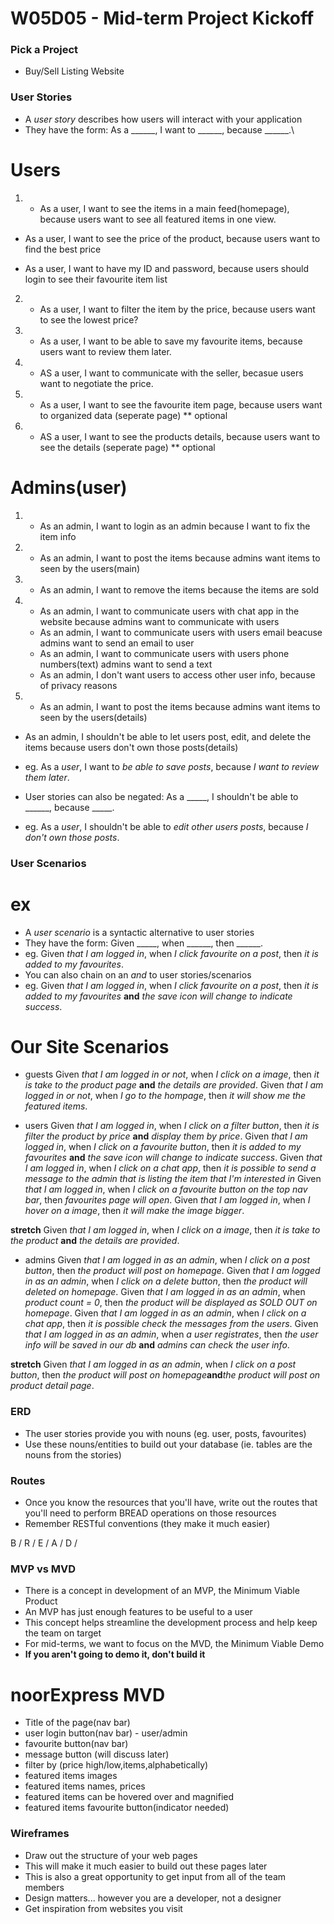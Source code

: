 # W05D05 - Mid-term Project Kickoff

### Pick a Project

- Buy/Sell Listing Website


### User Stories
- A _user story_ describes how users will interact with your application
- They have the form: As a ______, I want to ______, because ______.\

# Users
1) - As a user, I want to see the items in a main feed(homepage), because users want to see all featured items in one view.
- As a user, I want to see the price of the product, because users want to find the best price

- As a user, I want to have my ID and password, because users should login to see their favourite item list
2) - As a user, I want to filter the item by the price, because users want to see the lowest price?

3) - As a user, I want to be able to save my favourite items, because users want to review them later.

4) - AS a user, I want to communicate with the seller, becasue users want to negotiate the price.

5) - As a user, I want to see the favourite item page, because users want to organized data
(seperate page) ** optional

6) - AS a user, I want to see the products details, because users want to see the details
(seperate page) ** optional


# Admins(user)
1) - As an admin, I want to login as an admin because I want to fix the item info

2) - As an admin, I want to post the items because admins want items to seen by the users(main)
3) - As an admin, I want to remove the items because the items are sold

4) - As an admin, I want to communicate users with chat app in the website because admins want to communicate with users
   - As an admin, I want to communicate users with users email beacuse admins want to send an email to user
   - As an admin, I want to communicate users with users phone numbers(text) admins want to send a text
   - As an admin, I don't want users to access other user info, because of privacy reasons

6) - As an admin, I want to post the items because admins want items to seen by the users(details)
- As an admin, I shouldn't be able to let users post, edit, and delete the items because users don't own those posts(details)

- eg. As a _user_, I want to _be able to save posts_, because _I want to review them later_.
- User stories can also be negated: As a _____, I shouldn't be able to ______, because _____.
- eg. As a _user_, I shouldn't be able to _edit other users posts_, because _I don't own those posts_.

### User Scenarios
# ex
- A _user scenario_ is a syntactic alternative to user stories
- They have the form: Given _____, when ______, then ______.
- eg. Given _that I am logged in_, when _I click favourite on a post_, then _it is added to my favourites_.
- You can also chain on an _and_ to user stories/scenarios
- eg. Given _that I am logged in_, when _I click favourite on a post_, then _it is added to my favourites_ **and** _the save icon will change to indicate success_.

# Our Site Scenarios
* guests
Given _that I am logged in or not_, when _I click on a image_, then _it is take to the product page_ **and** _the details are provided_.
Given _that I am logged in or not_, when _I go to the hompage_, then _it will show me the featured items_.

* users
Given _that I am logged in_, when _I click on a filter button_, then _it is filter the product by price_ **and** _display them by price_.
Given _that I am logged in_, when _I click on a favourite button_, then _it is added to my favourites_ **and** _the save icon will change to indicate success_.
Given _that I am logged in_, when _I click on a chat app_, then _it is possible to send a message to the admin that is listing the item that I'm interested in_ 
Given _that I am logged in_, when _I click on a favourite button on the top nav bar_, then _favourites page will open_.
Given _that I am logged in_, when _I hover on a image_, then _it will make the image bigger_.

**stretch**
Given _that I am logged in_, when _I click on a image_, then _it is take to the product_ **and** _the details are provided_.


* admins
Given _that I am logged in as an admin_, when _I click on a post button_, then _the product will post on homepage_.
Given _that I am logged in as an admin_, when _I click on a delete button_, then _the product will deleted on homepage_.
Given _that I am logged in as an admin_, when _product count = 0_, then _the product will be displayed as SOLD OUT on homepage_.
Given _that I am logged in as an admin_, when _I click on a chat app_, then _it is possible check the messages from the users_.
Given _that I am logged in as an admin_, when _a user registrates_, then _the user info will be saved in our db_ **and** _admins can check the user info_.

**stretch**
Given _that I am logged in as an admin_, when _I click on a post button_, then _the product will post on homepage_**and**_the product will post on product detail page_.

### ERD
- The user stories provide you with nouns (eg. user, posts, favourites)
- Use these nouns/entities to build out your database (ie. tables are the nouns from the stories)

### Routes
- Once you know the resources that you'll have, write out the routes that you'll need to perform BREAD operations on those resources
- Remember RESTful conventions (they make it much easier)

B /
R /
E /
A /
D /

### MVP vs MVD
- There is a concept in development of an MVP, the Minimum Viable Product
- An MVP has just enough features to be useful to a user
- This concept helps streamline the development process and help keep the team on target
- For mid-terms, we want to focus on the MVD, the Minimum Viable Demo
- **If you aren't going to demo it, don't build it**

# noorExpress MVD
- Title of the page(nav bar)
- user login button(nav bar) - user/admin
- favourite button(nav bar)
- message button (will discuss later)
- filter by (price high/low,items,alphabetically)
- featured items images
- featured items names, prices
- featured items can be hovered over and magnified
- featured items favourite button(indicator needed)

### Wireframes
- Draw out the structure of your web pages
- This will make it much easier to build out these pages later
- This is also a great opportunity to get input from all of the team members
- Design matters... however you are a developer, not a designer
- Get inspiration from websites you visit
